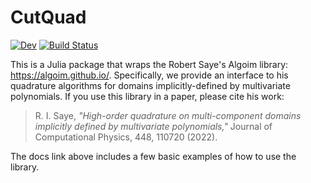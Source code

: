 # CutQuad

[![Dev](https://img.shields.io/badge/docs-dev-blue.svg)](https://jehicken.github.io/CutQuad.jl/)
[![Build Status](https://github.com/jehicken/CutQuad.jl/actions/workflows/CI.yml/badge.svg?branch=main)](https://github.com/jehicken/CutQuad.jl/actions/workflows/CI.yml?query=branch%3Amain)

This is a Julia package that wraps the Robert Saye's Algoim library: https://algoim.github.io/.  Specifically, we provide an interface to his quadrature algorithms for domains implicitly-defined by multivariate polynomials.  If you use this library in a paper, please cite his work:

> R. I. Saye, _"High-order quadrature on multi-component domains implicitly defined by multivariate polynomials,"_ Journal of Computational Physics, 448, 110720 (2022).

The docs link above includes a few basic examples of how to use the library.  